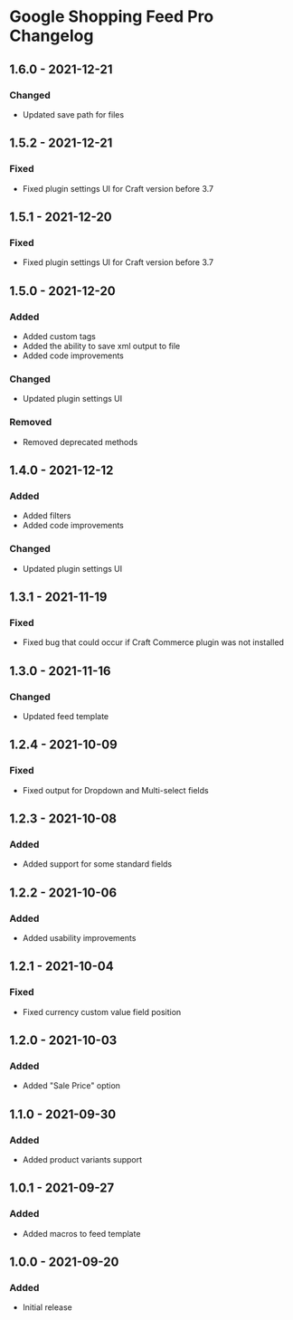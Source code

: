 # Google Shopping Feed Pro Changelog

## 1.6.0 - 2021-12-21
### Changed
- Updated save path for files

## 1.5.2 - 2021-12-21
### Fixed
- Fixed plugin settings UI for Craft version before 3.7

## 1.5.1 - 2021-12-20
### Fixed
- Fixed plugin settings UI for Craft version before 3.7

## 1.5.0 - 2021-12-20
### Added
- Added custom tags
- Added the ability to save xml output to file
- Added code improvements

### Changed
- Updated plugin settings UI

### Removed
- Removed deprecated methods

## 1.4.0 - 2021-12-12
### Added
- Added filters
- Added code improvements

### Changed
- Updated plugin settings UI

## 1.3.1 - 2021-11-19
### Fixed
- Fixed bug that could occur if Craft Commerce plugin was not installed 

## 1.3.0 - 2021-11-16
### Changed
- Updated feed template

## 1.2.4 - 2021-10-09
### Fixed
- Fixed output for Dropdown and Multi-select fields

## 1.2.3 - 2021-10-08
### Added
- Added support for some standard fields

## 1.2.2 - 2021-10-06
### Added
- Added usability improvements

## 1.2.1 - 2021-10-04
### Fixed
- Fixed currency custom value field position

## 1.2.0 - 2021-10-03
### Added
- Added "Sale Price" option

## 1.1.0 - 2021-09-30
### Added
- Added product variants support

## 1.0.1 - 2021-09-27
### Added
- Added macros to feed template

## 1.0.0 - 2021-09-20
### Added
- Initial release
